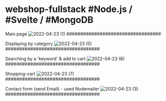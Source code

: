# webshop-fullstack #Node.js / #Svelte / #MongoDB 

Main page
![2022-04-23 (1)](https://user-images.githubusercontent.com/50320663/164945725-3c226330-304e-4e7f-9f0b-7b1312619e9e.png)
##################################

Displaying by category
![2022-04-23 (5)](https://user-images.githubusercontent.com/50320663/164946116-52c87498-dcfa-4d72-8cae-5badc06371ed.png)
##################################

Searching by a 'keyword' & add to cart
![2022-04-23 (6)](https://user-images.githubusercontent.com/50320663/164946237-6e7a1575-4ead-439e-ae60-0d9e37189f42.png)
##################################

Shopping-cart
![2022-04-23 (7)](https://user-images.githubusercontent.com/50320663/164946339-37373cb1-dbdb-4a28-a4e6-da99413dc7d1.png)
##################################

Contact form (send Email) - used Nodemailer
![2022-04-23 (3)](https://user-images.githubusercontent.com/50320663/164945940-be3f4271-a84f-4052-87ef-a0e23358486c.png)
##################################
